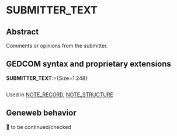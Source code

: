 ﻿# SUBMITTER_TEXT
## Abstract
Comments or opinions from the submitter.


## GEDCOM syntax and proprietary extensions

**SUBMITTER_TEXT**:={Size=1:248}
<pre>
</pre>
Used in <a href=Ged.NOTE_RECORD.md>NOTE_RECORD</a>, <a href=Ged.NOTE_STRUCTURE.md>NOTE_STRUCTURE</a><br />


## Geneweb behavior



🚧 to be continued/checked


